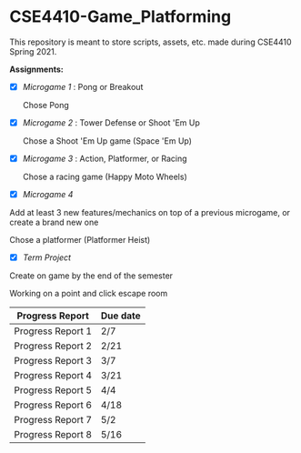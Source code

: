 # CSE4410-Game_Platforming

This repository is meant to store scripts, assets, etc. made during CSE4410 Spring 2021.

**Assignments:**

- [x] *Microgame 1* : Pong or Breakout

  Chose Pong

- [x] *Microgame 2* : Tower Defense or Shoot 'Em Up

  Chose a Shoot 'Em Up game (Space 'Em Up)

- [x] *Microgame 3* : Action, Platformer, or Racing

  Chose a racing game (Happy Moto Wheels)

- [x] *Microgame 4*


Add at least 3 new features/mechanics on top of a previous microgame, or create a brand new one

Chose a platformer (Platformer Heist)

- [x] *Term Project*

Create on game by the end of the semester

Working on a point and click escape room




Progress Report | Due date
------------ | -------------
Progress Report 1 | 2/7
Progress Report 2 | 2/21
Progress Report 3 | 3/7
Progress Report 4 | 3/21
Progress Report 5 | 4/4
Progress Report 6 | 4/18
Progress Report 7 | 5/2
Progress Report 8 | 5/16

